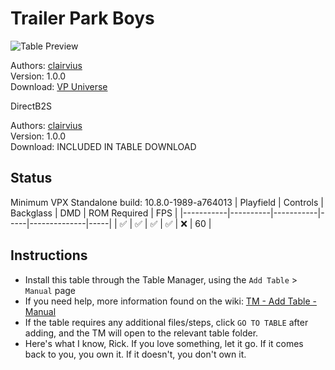 ﻿# Trailer Park Boys

![Table Preview](../../images/vpx-trailerparkboys.png)

Authors: [clairvius](https://vpuniverse.com/profile/16134-clairvius/)  
Version: 1.0.0  
Download: [VP Universe](https://vpuniverse.com/files/file/20407-trailer-park-boys-pin-ballers-clairvius-2024/)  

DirectB2S

Authors: [clairvius](https://vpuniverse.com/profile/16134-clairvius/)  
Version: 1.0.0  
Download: INCLUDED IN TABLE DOWNLOAD  


## Status 

Minimum VPX Standalone build: 10.8.0-1989-a764013
| Playfield | Controls | Backglass | DMD | ROM Required | FPS | 
|-----------|----------|-----------|-----|--------------|-----|
| :white_check_mark: | :white_check_mark: | :white_check_mark: | :white_check_mark: | :x: | 60 |

## Instructions

- Install this table through the Table Manager, using the `Add Table` > `Manual` page
- If you need help, more information found on the wiki: [TM - Add Table - Manual](https://github.com/LegendsUnchained/vpx-standalone-alp4k/wiki/%5B04%5D-%F0%9F%A7%A1-TM-%E2%80%90-Other-Features#add-table---manual)
- If the table requires any additional files/steps, click `GO TO TABLE` after adding, and the TM will open to the relevant table folder.
- Here's what I know, Rick. If you love something, let it go. If it comes back to you, you own it. If it doesn't, you don't own it.

